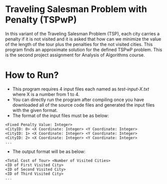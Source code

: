 # Traveling Salesman Problem with Penalty (TSPwP)
In this variant of the Traveling Salesman Problem (TSP), each city carries a penalty if it is not  visited and it is asked that how can we minimize the value of the length of the tour plus the  penalties for the not visited cities. This program finds an approximate solution for the defined TSPwP problem. This is the second project assignment for Analysis of Algorithms course.

# How to Run?
- This program requires 4 input files each named as *test-input-X.txt* where X is a number from 1 to 4.
- You can directly run the program after compiling once you have downloaded all of the source code files and generated the input files with the given format.
- The format of the input files must be as below:
```
<Fixed Penalty Value: Integer>
<CityID: 0> <X Coordinate: Integer> <Y Coordinate: Integer>
<CityID: 1> <X Coordinate: Integer> <Y Coordinate: Integer>
<CityID: 2> <X Coordinate: Integer> <Y Coordinate: Integer>
...
```
- The output format will be as below:
```
<Total Cost of Tour> <Number of Visited Cities>
<ID of First Visited City>
<ID of Second Visited City>
<ID of Third Visited City>
...
```
